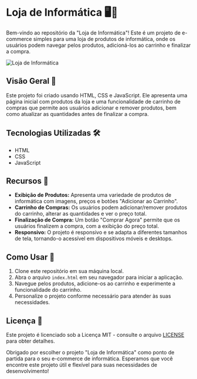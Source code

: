 # Loja de Informática 🖥️🛒

Bem-vindo ao repositório da "Loja de Informática"! Este é um projeto de e-commerce simples para uma loja de produtos de informática, onde os usuários podem navegar pelos produtos, adicioná-los ao carrinho e finalizar a compra.

![Loja de Informática](https://user-images.githubusercontent.com/102436341/230511941-a9ac60ca-612f-440f-8f6c-1e48728bbb7b.png)


## Visão Geral 📄

Este projeto foi criado usando HTML, CSS e JavaScript. Ele apresenta uma página inicial com produtos da loja e uma funcionalidade de carrinho de compras que permite aos usuários adicionar e remover produtos, bem como atualizar as quantidades antes de finalizar a compra.

## Tecnologias Utilizadas 🛠️

- HTML
- CSS
- JavaScript

## Recursos 🛒

- **Exibição de Produtos:** Apresenta uma variedade de produtos de informática com imagens, preços e botões "Adicionar ao Carrinho".
- **Carrinho de Compras:** Os usuários podem adicionar/remover produtos do carrinho, alterar as quantidades e ver o preço total.
- **Finalização de Compra:** Um botão "Comprar Agora" permite que os usuários finalizem a compra, com a exibição do preço total.
- **Responsivo:** O projeto é responsivo e se adapta a diferentes tamanhos de tela, tornando-o acessível em dispositivos móveis e desktops.

## Como Usar 🚀

1. Clone este repositório em sua máquina local.
2. Abra o arquivo `index.html` em seu navegador para iniciar a aplicação.
3. Navegue pelos produtos, adicione-os ao carrinho e experimente a funcionalidade do carrinho.
4. Personalize o projeto conforme necessário para atender às suas necessidades.

## Licença 📜

Este projeto é licenciado sob a Licença MIT - consulte o arquivo [LICENSE](MIT) para obter detalhes.

Obrigado por escolher o projeto "Loja de Informática" como ponto de partida para o seu e-commerce de informática. Esperamos que você encontre este projeto útil e flexível para suas necessidades de desenvolvimento!
